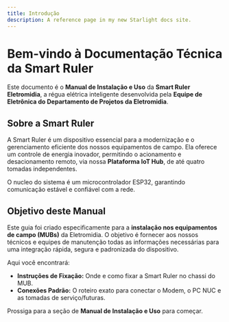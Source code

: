 ```yaml
---
title: Introdução
description: A reference page in my new Starlight docs site.
---
```



# Bem-vindo à Documentação Técnica da Smart Ruler

Este documento é o **Manual de Instalação e Uso** da **Smart Ruler Eletromidia**, a régua elétrica inteligente desenvolvida pela **Equipe de Eletrônica do Departamento de Projetos da Eletromidia**.

## Sobre a Smart Ruler

A Smart Ruler é um dispositivo essencial para a modernização e o gerenciamento eficiente dos nossos equipamentos de campo. Ela oferece um controle de energia inovador, permitindo o acionamento e desacionamento remoto, via nossa **Plataforma IoT Hub**, de até quatro tomadas independentes.

O nucleo do sistema é um microcontrolador ESP32, garantindo comunicação estável e confiável com a rede.

## Objetivo deste Manual

Este guia foi criado especificamente para a **instalação nos equipamentos de campo (MUBs)** da Eletromidia. O objetivo é fornecer aos nossos técnicos e equipes de manutenção todas as informações necessárias para uma integração rápida, segura e padronizada do dispositivo.

Aqui você encontrará:

* **Instruções de Fixação:** Onde e como fixar a Smart Ruler no chassi do MUB.
* **Conexões Padrão:** O roteiro exato para conectar o Modem, o PC NUC e as tomadas de serviço/futuras.


Prossiga para a seção de **Manual de Instalação e Uso** para começar.